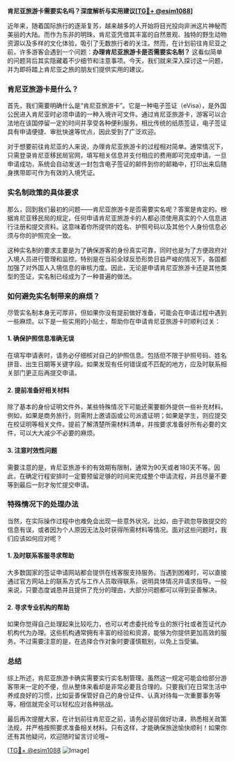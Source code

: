 **肯尼亚旅游卡需要实名吗？深度解析与实用建议[[TG💪+ @esim1088](https://t.me/s/esim1088)]**

近年来，随着国际旅行的逐渐复苏，越来越多的人开始将目光投向非洲这片神秘而美丽的大陆。而作为东非的明珠，肯尼亚凭借其丰富的自然景观、独特的野生动物资源以及多样的文化体验，吸引了无数旅行者的关注。然而，在计划前往肯尼亚之前，许多游客会遇到一个问题：**办理肯尼亚旅游卡是否需要实名制？** 这看似简单的问题背后其实隐藏着不少细节和注意事项。今天，我们就来深入探讨这一问题，并为即将踏上肯尼亚之旅的朋友们提供实用的建议。

### 肯尼亚旅游卡是什么？

首先，我们需要明确什么是“肯尼亚旅游卡”。它是一种电子签证（eVisa），是外国公民进入肯尼亚时必须申请的一种入境许可文件。通过肯尼亚旅游卡，游客可以合法地在该国停留一定的时间并享受各种便利服务。相比传统的纸质签证，电子签证具有申请便捷、审批快速等优点，因此受到了广泛欢迎。

对于想要前往肯尼亚的人来说，办理肯尼亚旅游卡的过程相对简单。通常情况下，只需登录肯尼亚移民局官网，填写相关信息并支付相应的费用即可完成申请。一旦申请成功，系统会自动发送一封包含电子签证的邮件到你的邮箱中，打印出来后随身携带即可作为有效的入境凭证。

### 实名制政策的具体要求

那么，回到我们最初的问题——肯尼亚旅游卡是否需要实名呢？答案是肯定的。根据肯尼亚移民局的规定，任何申请肯尼亚旅游卡的人都必须使用真实的个人信息进行注册和提交资料。这意味着你所提供的姓名、护照号码以及其他个人身份信息必须与你的护照完全一致。

这种实名制的要求主要是为了确保游客的身份真实可靠，同时也是为了方便政府对入境人员进行管理和监控。特别是在当前全球反恐形势日益严峻的情况下，各国都加强了对外国人入境信息的审核力度。因此，无论是申请肯尼亚旅游卡还是其他类型的签证，实名制已经成为了一种普遍的做法。

### 如何避免实名制带来的麻烦？

尽管实名制本身无可厚非，但如果你没有提前做好准备，可能会在申请过程中遇到一些麻烦。以下是一些实用的小贴士，帮助你在申请肯尼亚旅游卡时顺利过关：

#### 1. 确保护照信息准确无误
在填写申请表时，请务必仔细核对自己的护照信息。包括但不限于护照号码、姓名拼音、出生日期等关键字段。如果发现有任何错误或不匹配的地方，应及时联系相关部门更正后再提交申请。

#### 2. 提前准备好相关材料
除了基本的身份证明文件外，某些特殊情况下可能还需要额外提供一些补充材料。例如，如果是商务旅行，则需附上邀请函或公司派遣证明；如果是学生，则应提交在校证明等相关文件。提前了解清楚所需材料清单，并按要求准备好所有必要的文件，可以大大减少不必要的麻烦。

#### 3. 注意时效性问题
需要注意的是，肯尼亚旅游卡的有效期有限制，通常为90天或者180天不等。因此，在确定行程安排时一定要预留足够的时间来完成整个申请流程，并且尽量不要等到最后一刻才匆忙提交申请。

### 特殊情况下的处理办法

当然，在实际操作过程中也难免会出现一些意外状况。比如，由于疏忽导致提交的信息有误，或者因为个人原因无法及时获得所需材料等情况。面对这些问题时，我们应该如何应对呢？

#### 1. 及时联系客服寻求帮助
大多数国家的签证申请网站都会提供在线客服支持服务。当遇到困难时，可以直接通过官方网站上的联系方式与工作人员取得联系，说明具体情况并请求指导。一般来说，只要态度诚恳并且提供了充分的理由，大部分问题都可以得到妥善解决。

#### 2. 寻求专业机构的帮助
如果你觉得自己处理起来比较吃力，也可以考虑委托给专业的旅行社或者签证代办机构代为办理。这些机构通常拥有丰富的经验和资源，能够为你提供更加高效的服务。不过需要注意的是，在选择合作对象时要谨慎甄别，以免上当受骗。

### 总结

综上所述，肯尼亚旅游卡确实需要实行实名制管理。虽然这一规定可能会给部分游客带来一定的不便，但从整体来看却是非常必要且合理的。只要我们在日常生活中养成良好的习惯，比如妥善保管好自己的身份证件、认真对待每一次重要事务等等，相信就完全可以轻松应对各种挑战。

最后再次提醒大家，在计划前往肯尼亚之前，请务必提前做好功课，熟悉相关政策法规，并严格按照要求准备相关材料。只有这样，才能确保旅途愉快顺利！如果你还有其他疑问，欢迎随时留言讨论哦~

[[TG💪+ @esim1088](https://t.me/s/esim1088) ![Image](https://i.postimg.cc/4NQfJmqS/Snipaste-2025-05-13-00-14-12.png)]